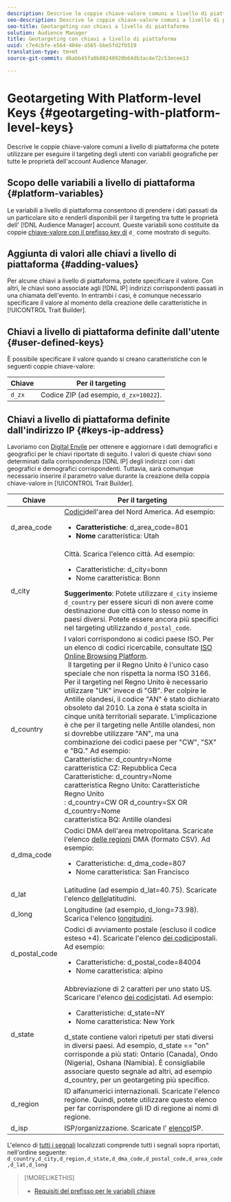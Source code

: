 ```yaml
---
description: Descrive le coppie chiave-valore comuni a livello di piattaforma che potete utilizzare per eseguire il targeting degli utenti con variabili geografiche per tutte le proprietà dell'account Audience Manager.
seo-description: Descrive le coppie chiave-valore comuni a livello di piattaforma che potete utilizzare per eseguire il targeting degli utenti con variabili geografiche per tutte le proprietà dell'account Audience Manager.
seo-title: Geotargeting con chiavi a livello di piattaforma
solution: Audience Manager
title: Geotargeting con chiavi a livello di piattaforma
uuid: c7e4cbfe-e564-404e-a565-bbe5fd2fb519
translation-type: tm+mt
source-git-commit: d6abb45fa8b88248920b64db3ac4e72c53ecee13

---
```



# Geotargeting With Platform-level Keys {#geotargeting-with-platform-level-keys}

Descrive le coppie chiave-valore comuni a livello di piattaforma che potete utilizzare per eseguire il targeting degli utenti con variabili geografiche per tutte le proprietà dell'account Audience Manager.

<!-- c_tb_platform_vars.xml -->

## Scopo delle variabili a livello di piattaforma {#platform-variables}

Le variabili a livello di piattaforma consentono di prendere i dati passati da un particolare sito e renderli disponibili per il targeting tra tutte le proprietà dell' [!DNL Audience Manager] account. Queste variabili sono costituite da coppie [chiave-valore con il prefisso key di](../../reference/key-value-pairs-explained.md) `d_` come mostrato di seguito.

## Aggiunta di valori alle chiavi a livello di piattaforma {#adding-values}

Per alcune chiavi a livello di piattaforma, potete specificare il valore. Con altri, le chiavi sono associate agli [!DNL IP] indirizzi corrispondenti passati in una chiamata dell'evento. In entrambi i casi, è comunque necessario specificare il valore al momento della creazione delle caratteristiche in [!UICONTROL Trait Builder].

## Chiavi a livello di piattaforma definite dall'utente {#user-defined-keys}

È possibile specificare il valore quando si creano caratteristiche con le seguenti coppie chiave-valore:

| Chiave | Per il targeting |
|---|---|
| `d_zx` | Codice ZIP (ad esempio, `d_zx=10022`). |

## Chiavi a livello di piattaforma definite dall'indirizzo IP {#keys-ip-address}

Lavoriamo con [Digital Envile](https://www.digitalenvoy.com/) per ottenere e aggiornare i dati demografici e geografici per le chiavi riportate di seguito. I valori di queste chiavi sono determinati dalla corrispondenza [!DNL IP] degli indirizzi con i dati geografici e demografici corrispondenti. Tuttavia, sarà comunque necessario inserire il parametro value durante la creazione della coppia chiave-valore in [!UICONTROL Trait Builder].

| Chiave | Per il targeting |
|--- |--- |
| d_area_code | [Codici](https://en.wikipedia.org/wiki/List_of_North_American_Numbering_Plan_area_codes)dell'area del Nord America.  Ad esempio: <ul><li>**Caratteristiche**:  d_area_code=801</li><li>**Nome** caratteristica: Utah</li></ul> |
| d_city | Città. Scarica l'elenco [](assets/d_city.txt)città.  Ad esempio: <ul><li>Caratteristiche:  d_city=bonn</li><li>Nome caratteristica: Bonn</li></ul> **Suggerimento**: Potete utilizzare `d_city` insieme `d_country` per essere sicuri di non avere come destinazione due città con lo stesso nome in paesi diversi. Potete essere ancora più specifici nel targeting utilizzando `d_postal_code`. |
| d_country | I valori corrispondono ai codici paese ISO. Per un elenco di codici ricercabile, consultate [ISO Online Browsing Platform](https://www.iso.org/obp/ui/#home). <br>  Il targeting per il Regno Unito è l'unico caso speciale che non rispetta la norma ISO 3166. Per il targeting nel Regno Unito è necessario utilizzare "UK" invece di "GB".  Per colpire le Antille olandesi, il codice "AN" è stato dichiarato obsoleto dal 2010. La zona è stata sciolta in cinque unità territoriali separate. L'implicazione è che per il targeting nelle Antille olandesi, non si dovrebbe utilizzare "AN", ma una combinazione dei codici paese per "CW", "SX" e "BQ."  Ad esempio:  <br>Caratteristiche:  d_country=Nome <br>caratteristica CZ: Repubblica Ceca <br>Caratteristiche:  d_country=Nome <br>caratteristica Regno Unito: Caratteristiche Regno Unito <br>:  d_country=CW OR d_country=SX OR d_country=Nome <br>caratteristica BQ: Antille olandesi |
| d_dma_code | Codici DMA dell'area metropolitana. Scaricate l'elenco [delle regioni](assets/DMAregions.csv) DMA (formato CSV).  Ad esempio: <ul><li>Caratteristiche:  d_dma_code=807</li><li>Nome caratteristica: San Francisco</li></ul> |
| d_lat | Latitudine (ad esempio d_lat=40.75). Scaricate l'elenco [delle](assets/d_lat.txt)latitudini. |
| d_long | Longitudine (ad esempio, d_long=73.98). Scarica l'elenco [longitudini](assets/d_long.txt). |
| d_postal_code | Codici di avviamento postale (escluso il codice esteso +4). Scaricate l'elenco [dei codici](assets/d_postal_code.txt)postali.  Ad esempio: <ul><li>Caratteristiche:  d_postal_code=84004 </li><li>Nome caratteristica: alpino</li></ul> |
| d_state | Abbreviazione di 2 caratteri per uno stato US. Scaricare l'elenco [dei codici](assets/d_state.txt)stati.  Ad esempio: <ul><li>Caratteristiche:  d_state=NY </li><li>Nome caratteristica: New York</li></ul>d_state contiene valori ripetuti per stati diversi in diversi paesi. Ad esempio, d_state == "on" corrisponde a più stati: Ontario (Canada), Ondo (Nigeria), Oshana (Namibia). È consigliabile associare questo segnale ad altri, ad esempio d_country, per un geotargeting più specifico. |
| d_region | ID alfanumerici internazionali. Scaricate l'elenco [](assets/Country_RegionCodes_City.csv)regione.  Quindi, potete utilizzare questo elenco per far corrispondere gli ID di regione ai nomi di regione. |
| d_isp | ISP/organizzazione. Scaricate l' [elenco](assets/d_isp.txt)ISP. |

L'elenco di [tutti i segnali](assets/all.csv) localizzati comprende tutti i segnali sopra riportati, nell'ordine seguente: `d_country,d_city,d_region,d_state,d_dma_code,d_postal_code,d_area_code,d_lat,d_long`

>[!MORELIKETHIS]
>
>* [Requisiti del prefisso per le variabili chiave](../../features/traits/trait-variable-prefixes.md)

